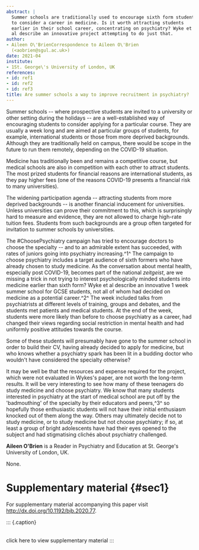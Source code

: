 ```yaml
---
abstract: |
  Summer schools are traditionally used to encourage sixth form students
  to consider a career in medicine. Is it worth attracting students
  earlier in their school career, concentrating on psychiatry? Wyke et
  al describe an innovative project attempting to do just that.
author:
- Aileen O\'BrienCorrespondence to Aileen O\'Brien
  (<aobrien@sgul.ac.uk>)
date: 2021-04
institute:
- 1St. George\'s University of London, UK
references:
- id: ref1
- id: ref2
- id: ref3
title: Are summer schools a way to improve recruitment in psychiatry?
---
```


Summer schools -- where prospective students are invited to a university
or other setting during the holidays -- are a well-established way of
encouraging students to consider applying for a particular course. They
are usually a week long and are aimed at particular groups of students,
for example, international students or those from more deprived
backgrounds. Although they are traditionally held on campus, there would
be scope in the future to run them remotely, depending on the COVID-19
situation.

Medicine has traditionally been and remains a competitive course, but
medical schools are also in competition with each other to attract
students. The most prized students for financial reasons are
international students, as they pay higher fees (one of the reasons
COVID-19 presents a financial risk to many universities).

The widening participation agenda -- attracting students from more
deprived backgrounds -- is another financial inducement for
universities. Unless universities can prove their commitment to this,
which is surprisingly hard to measure and evidence, they are not allowed
to charge high-rate tuition fees. Students from such backgrounds are a
group often targeted for invitation to summer schools by universities.

The \#ChoosePsychiatry campaign has tried to encourage doctors to choose
the specialty -- and to an admirable extent has succeeded, with rates of
juniors going into psychiatry increasing.^1^ The campaign to choose
psychiatry includes a target audience of sixth formers who have already
chosen to study medicine. As the conversation about mental health,
especially post COVID-19, becomes part of the national *zeitgeist*, are
we missing a trick in not trying to interest psychologically minded
students into medicine earlier than sixth form? Wyke et al describe an
innovative 1 week summer school for GCSE students, not all of whom had
decided on medicine as a potential career.^2^ The week included talks
from psychiatrists at different levels of training, groups and debates,
and the students met patients and medical students. At the end of the
week, students were more likely than before to choose psychiatry as a
career, had changed their views regarding social restriction in mental
health and had uniformly positive attitudes towards the course.

Some of these students will presumably have gone to the summer school in
order to build their CV, having already decided to apply for medicine,
but who knows whether a psychiatry spark has been lit in a budding
doctor who wouldn\'t have considered the specialty otherwise?

It may be well be that the resources and expense required for the
project, which were not evaluated in Wykes\'s paper, are not worth the
long-term results. It will be very interesting to see how many of these
teenagers do study medicine and choose psychiatry. We know that many
students interested in psychiatry at the start of medical school are put
off by the 'badmouthing' of the specialty by their educators and
peers,^3^ so hopefully those enthusiastic students will not have their
initial enthusiasm knocked out of them along the way. Others may
ultimately decide not to study medicine, or to study medicine but not
choose psychiatry; if so, at least a group of bright adolescents have
had their eyes opened to the subject and had stigmatising clichés about
psychiatry challenged.

**Aileen O\'Brien** is a Reader in Psychiatry and Education at St.
George\'s University of London, UK.

None.

# Supplementary material {#sec1}

For supplementary material accompanying this paper visit
http://dx.doi.org/10.1192/bjb.2020.77.

::: {.caption}
###### 

click here to view supplementary material
:::
